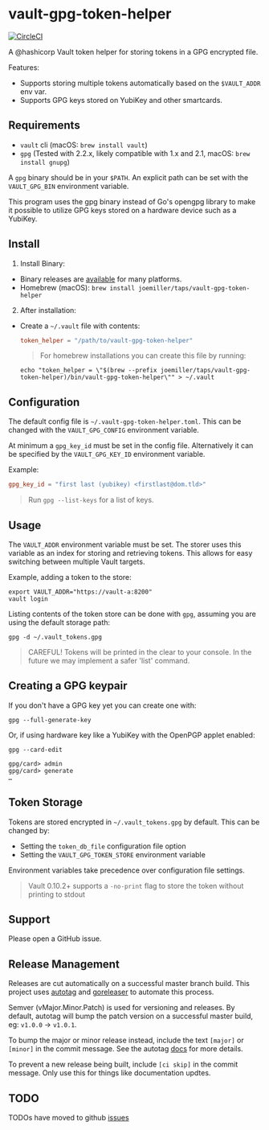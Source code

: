 vault-gpg-token-helper
======================

[![CircleCI](https://circleci.com/gh/joemiller/vault-gpg-token-helper.svg?style=svg)](https://circleci.com/gh/joemiller/vault-gpg-token-helper)

A @hashicorp Vault token helper for storing tokens in a GPG encrypted file. 

Features:

* Supports storing multiple tokens automatically based on the `$VAULT_ADDR` env var.
* Supports GPG keys stored on YubiKey and other smartcards.

Requirements
------------

* `vault` cli (macOS: `brew install vault`)
* `gpg` (Tested with 2.2.x, likely compatible with 1.x and 2.1, macOS: `brew install gnupg`)

A `gpg` binary should be in your `$PATH`. An explicit path can be set with the
`VAULT_GPG_BIN` environment variable.

This program uses the gpg binary instead of Go's opengpg library to make it possible
to utilize GPG keys stored on a hardware device such as a YubiKey.

Install
-------

1. Install Binary:

  * Binary releases are [available](https://github.com/joemiller/vault-gpg-token-helper/releases) for many platforms.
  * Homebrew (macOS): `brew install joemiller/taps/vault-gpg-token-helper`

2. After installation:

  * Create a `~/.vault` file with contents:

    ```toml
    token_helper = "/path/to/vault-gpg-token-helper"
    ```

    > For homebrew installations you can create this file by running:

    ```console
    echo "token_helper = \"$(brew --prefix joemiller/taps/vault-gpg-token-helper)/bin/vault-gpg-token-helper\"" > ~/.vault
    ```

Configuration
-------------

The default config file is `~/.vault-gpg-token-helper.toml`. This can be changed with the
`VAULT_GPG_CONFIG` environment variable.

At minimum a `gpg_key_id` must be set in the config file. Alternatively it can be
specified by the `VAULT_GPG_KEY_ID` environment variable.

Example:

```toml
gpg_key_id = "first last (yubikey) <firstlast@dom.tld>"
```

> Run `gpg --list-keys` for a list of keys.

Usage
-----

The `VAULT_ADDR` environment variable must be set. The storer uses this variable
as an index for storing and retrieving tokens. This allows for easy switching
between multiple Vault targets.

Example, adding a token to the store:

```console
export VAULT_ADDR="https://vault-a:8200"
vault login
```

Listing contents of the token store can be done with `gpg`, assuming you are using
the default storage path:

```console
gpg -d ~/.vault_tokens.gpg
```

> CAREFUL! Tokens will be printed in the clear to your console. In the future we may
> implement a safer 'list' command.

Creating a GPG keypair
----------------------

If you don't have a GPG key yet you can create one with:

```console
gpg --full-generate-key
```

Or, if using hardware key like a YubiKey with the OpenPGP applet enabled:

```console
gpg --card-edit

gpg/card> admin
gpg/card> generate
…
```

Token Storage
-------------

Tokens are stored encrypted in `~/.vault_tokens.gpg` by default. This can be
changed by:

* Setting the `token_db_file` configuration file option
* Setting the `VAULT_GPG_TOKEN_STORE` environment variable

Environment variables take precedence over configuration file settings.

> Vault 0.10.2+ supports a `-no-print` flag to store the token without printing to stdout

Support
-------

Please open a GitHub issue.

Release Management
------------------

Releases are cut automatically on a successful master branch build. This project uses
[autotag](https://github.com/pantheon-systems/autotag) and [goreleaser](https://goreleaser.com/) to automate this process.

Semver (vMajor.Minor.Patch) is used for versioning and releases. By default, autotag will bump the patch version
on a successful master build, eg: `v1.0.0` -> `v1.0.1`.

To bump the major or minor release instead, include the text `[major]` or `[minor]` in the commit message.
See the autotag [docs](https://github.com/pantheon-systems/autotag#incrementing-major-and-minor-versions) for more details.

To prevent a new release being built, include `[ci skip]` in the commit message. Only use this for things like documentation updtes.

TODO
----

TODOs have moved to github [issues](https://github.com/joemiller/vault-gpg-token-helper/issues)
